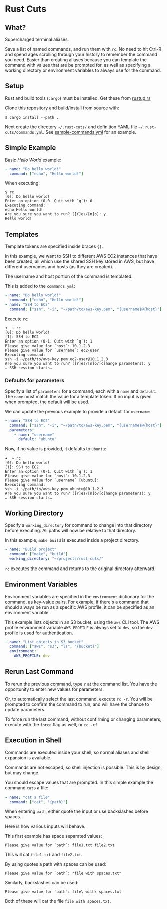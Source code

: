 # Rust Cuts

## What?

Supercharged terminal aliases.

Save a list of named commands, and run them with `rc`.
No need to hit Ctrl-R and spend ages scrolling through your history to remember the command you need.
Easier than creating aliases because you can template the command with values that are be prompted for,
as well as specifying a working directory or environment variables to always use for the command.

## Setup

Rust and build tools (`cargo`) must be installed. Get these from [rustup.rs](https://rustup.rs)

Clone this repository and build/install from source with:

```shell
$ cargo install --path .
```

Next create the directory `~/.rust-cuts/` and definition YAML file `~/.rust-cuts/commands.yml`.
See [sample-commands.yml](./sample-commands.yml) for an example.

## Simple Example

Basic *Hello World* example:

```yaml
- name: "Do hello world!"
  command: ["echo", "Hello world!"]
```

When executing:

```shell
$ rc
[0]: Do hello world!
Enter an option (0-0. Quit with `q`): 0
Executing command:
echo Hello world!
Are you sure you want to run? ([Y]es/[n]o): y
Hello world!
```

## Templates

Template tokens are specified inside braces `{}`.

In this example, we want to SSH to different AWS EC2 instances that have been created,
all which use the shared SSH key stored in AWS,
but have different usernames and hosts (as they are created).

The username and host portion of the command is templated.

This is added to the `commands.yml`:

```yaml
- name: "Do hello world!"
  command: ["echo", "Hello world!"]
- name: "SSH to EC2"
  command: ["ssh", "-i", "~/path/to/aws-key.pem", "{username}@{host}"]
```

Execute `rc`:

```shell
➜  ~ rc
[0]: Do hello world!
[1]: SSH to EC2
Enter an option (0-1. Quit with `q`): 1
Please give value for `host`: 10.1.2.3
Please give value for `username`: ec2-user
Executing command:
ssh -i ~/path/to/aws-key.pem ec2-user@10.1.2.3
Are you sure you want to run? ([Y]es/[n]o/[c]hange parameters): y
… SSH session starts…
```

### Defaults for parameters

Specify a list of `parameters` for a command, each with a `name` and `default`.
The `name` must match the value for a template token.
If no input is given when prompted, the default will be used.

We can update the previous example to provide a default for `username`:

```yaml
- name: "SSH to EC2"
  command: ["ssh", "-i", "~/path/to/aws-key.pem", "{username}@{host}"]
  parameters:
    - name: "username"
      default: "ubuntu"
```
Now, if no value is provided, it defaults to `ubuntu`:

```shell
➜  ~ rc
[0]: Do hello world!
[1]: SSH to EC2
Enter an option (0-1. Quit with `q`): 1
Please give value for `host`: 10.1.2.3
Please give value for `username` [ubuntu]:
Executing command:
ssh -i ~/path/to/aws-key.pem ubuntu@10.1.2.3
Are you sure you want to run? ([Y]es/[n]o/[c]hange parameters): y
… SSH session starts…
```

## Working Directory

Specify a `working_directory` for command to change into that directory before executing.
All paths will now be relative to that directory.

In this example, `make build` is executed inside a project directory.

```yaml
- name: "Build project"
  command: ["make", "build"]
  working_directory: "~/projects/rust-cuts/"
```

`rc` executes the command and returns to the original directory afterward.

## Environment Variables

Environment variables are specified in the `environment` dictionary for the command,
as key-value pairs.
For example, if there's a command that should always be run as a specific AWS profile,
it can be specified as an environment variable.

This example lists objects in an S3 bucket,
using the `aws` CLI tool.
The AWS profile environment variable `AWS_PROFILE` is always set to `dev`, 
so the `dev` profile is used for authentication.

```yaml
- name: "List objects in S3 bucket"
  command: ["aws", "s3", "ls", "{bucket}"]
  environment:
    AWS_PROFILE: dev
```

## Rerun Last Command

To rerun the previous command, type `r` at the command list.
You have the opportunity to enter new values for parameters.

Or, to automatically select the last command, execute `rc -r`.
You will be prompted to confirm the command to run,
and will have the chance to update parameters.

To force run the last command, without confirming or changing parameters,
execute with the `force` flag as well, or `rc -rf`.

## Execution in Shell

Commands are executed inside your shell,
so normal aliases and shell expansion is available.

Commands are not escaped, so shell injection is possible. This is by design, but may change.

You should escape values that are prompted. In this simple example the command `cat`s a file:

```yaml
- name: "cat a file"
  command: ["cat", "{path}"]
```

When entering `path`, either quote the input or use backslashes before spaces.

Here is how various inputs will behave.

This first example has space separated values:

```shell
Please give value for `path`: file1.txt file2.txt
```

This will cat `file1.txt` and `file2.txt`.

By using quotes a path with spaces can be used:

```shell
Please give value for `path`: "file with spaces.txt"
```

Similarly, backslashes can be used:

```shell
Please give value for `path`: file\ with\ spaces.txt
```

Both of these will cat the file `file with spaces.txt`.